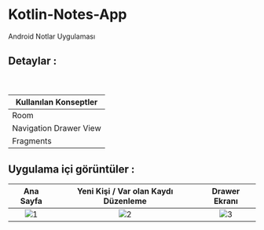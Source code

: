 # Kotlin-Notes-App
Android Notlar Uygulaması

## 	 Detaylar :

###  

</br>

| Kullanılan Konseptler | 
| ----------------- |
| Room |
| Navigation Drawer View |
| Fragments |


## Uygulama içi görüntüler :
  
| Ana Sayfa | Yeni Kişi / Var olan Kaydı Düzenleme | Drawer Ekranı |  
|:-:|:-:|:-:|
| ![1](https://github.com/mtaltindas/Kotlin-Notes-App/blob/main/app/1.png) |  ![2](https://github.com/mtaltindas/Kotlin-Notes-App/blob/main/app/2.png)  |  ![3](https://github.com/mtaltindas/Kotlin-Notes-App/blob/main/app/3.png) |
  

